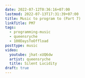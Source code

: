```yaml
---
date: 2022-07-12T0:36:16+07:00
lastmod: 2022-07-13T17:31:39+07:00
title: Music to program to (Part 7)
linkTitle: PM7
tags:
  - programming-music
  - queensryche
  - 100DaysToOffload
posttype: music
video:
  youtube: jhat-xUQ6dw
  artist: queensryche
  title: Silent Lucidity
draft: true
---
```

